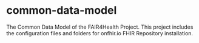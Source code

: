 # common-data-model
The Common Data Model of the FAIR4Health Project. This project includes the configuration files and folders for onfhir.io FHIR Repository installation.
